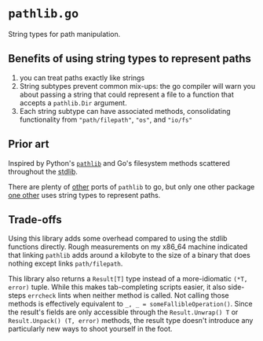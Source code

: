 # `pathlib.go`

String types for path manipulation.

## Benefits of using string types to represent paths

  1. you can treat paths exactly like strings
  2. String subtypes prevent common mix-ups: the go compiler will warn you about passing a string that could represent a file to a function that accepts a `pathlib.Dir` argument.
  3. Each string subtype can have associated methods, consolidating functionality from `"path/filepath"`, `"os"`, and `"io/fs"`


## Prior art

Inspired by Python's [`pathlib`][python-pathlib] and Go's filesystem methods scattered throughout the <abbr title="Standard library">stdlib</abbr>.

There are plenty of [other][other] ports of `pathlib` to go, but only one other package [one other][forerunner] uses string types to represent paths.

## Trade-offs

Using this library adds some overhead compared to using the stdlib functions directly.
Rough measurements on my x86_64 machine indicated that linking `pathlib` adds around a kilobyte to the size of a binary that does nothing except links `path/filepath`.

This library also returns a `Result[T]` type instead of a more-idiomatic `(*T, error)` tuple.
While this makes tab-completing scripts easier, it also side-steps `errcheck` lints when neither method is called.
Not calling those methods is effectively equivalent to `_, _ = someFallibleOperation()`.
Since the result's fields are only accessible through the `Result.Unwrap() T` or `Result.Unpack() (T, error)` methods, the result type doesn't introduce any particularly new ways to shoot yourself in the foot.



[python-pathlib]: https://docs.python.org/3/library/pathlib.html
[other]: https://pkg.go.dev/search?q=pathlib
[forerunner]: https://pkg.go.dev/github.com/gershwinlabs/pathlib
